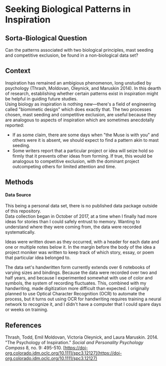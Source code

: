 # Seeking Biological Patterns in Inspiration

## Sorta-Biological Question

Can the patterns associated with two biological principles, mast seeding and competitive exclusion, be found in a non-biological data set?

## Context

Inspiration has remained an ambigious phenomenon, long unstudied by psychology (Thrash, Moldovan, Oleynick, and Maruskin 2014). In this dearth of research, establishing whether certain patterns exist in inspiration might be helpful in guiding future studies.  
Using biology as inspiration is nothing new—there's a field of engineering called "biomimetic design" which does exactly that. The two processes chosen, mast seeding and competitive exclusion, are useful because they are analogous to aspects of inspiration which are sometimes anecdotally reported:
* If as some claim, there are some days when "the Muse is with you" and others were it is absent, we should expect to find a pattern akin to mast seeding. 
* Some writers report that a particular project or idea will seize hold so firmly that it prevents other ideas from forming. If true, this would be analogous to competitive exclusion, with the dominant project outcompeting others for limited attention and time.

## Methods

#### Data Source

This being a personal data set, there is no published data package outside of this repository.  
Data collection began in October of 2017, at a time when I finally had more ideas for stories than I could safely entrust to memory. Wanting to understand where they were coming from, the data were recorded systematically.

Ideas were written down as they occurred, with a header for each date and one or multiple notes below it. In the margin before the body of the idea a project moniker was written to keep track of which story, essay, or poem that particular idea belonged to.

The data set's handwritten form currently extends over 6 notebooks of varying sizes and bindings. Because the data were recorded over two and half years, and because I experimented somewhat with use of color and symbols, the system of recording fluctuates. This, combined with my handwriting, made digitization more difficult than expected. I originally planned to use Optical Character Recognition (OCR) to automate the process, but it turns out using OCR for handwriting requires training a neural network to recognize it, and I didn't have a computer that I could spare days or weeks on training.



## References

Thrash, Todd, Emil Moldovan, Victoria Oleynick, and Laura Maruskin. 2014. "The Psychology of Inspiration." _Social and Personality Psychology Compass_ 8, no. 9: 495-510. [https://doi-org.colorado.idm.oclc.org/10.1111/spc3.12127](https://doi-org.colorado.idm.oclc.org/10.1111/spc3.12127)
